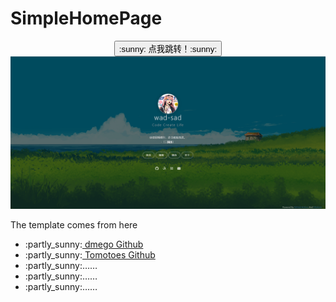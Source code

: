 
# SimpleHomePage

<div align="center">
  <a href="https://wad-sad.github.io">
    <button>:sunny: 点我跳转！:sunny:</button>
  </a>
</div>
<img
  src="https://raw.githubusercontent.com/wad-sad/wad-sad.github.io/main/assets/img/image1.png"
/>

<div>
  
  
The template comes from here
  <ul>
    <li>
      :partly_sunny:<a href="https://github.com/dmego/home.github.io">
        dmego Github
      </a>
    </li>
    <li>
      :partly_sunny:<a href="https://github.com/Tomotoes/HomePage">
        Tomotoes Github
      </a>
    </li>
    <li>:partly_sunny:……</li>
    <li>:partly_sunny:……</li>
    <li>:partly_sunny:……</li>
  </ul>
</div>
